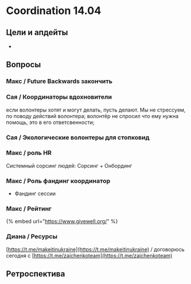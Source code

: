# Coordination 14.04

## Цели и апдейты

* 
## Вопросы

### Макс / Future Backwards закончить

### Сая / Координаторы вдохновители

если волонтеры хотят и могут делать, пусть делают. Мы не стрессуем, по поводу действий волонтера; волонтёр не спросил что ему нужна помощь, это в его ответсвенности; 

### Сая / Экологические волонтеры для стопковид

### Макс / роль HR

Системный сорсинг людей: Сорсинг + Онбординг

### Макс / Роль фандинг координатор

+ Фандинг сессии

### Макс / Рейтинг

{% embed url="https://www.givewell.org/" %}

### Диана / Ресурсы

[https://t.me/makeitinukraine](https://t.me/makeitinukraine) / договорюсь сегодня с [https://t.me/zaichenkoteam](https://t.me/zaichenkoteam)

## Ретроспектива

